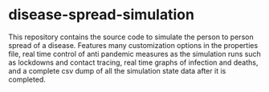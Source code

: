 # disease-spread-simulation
This repository contains the source code to simulate the person to person spread of a disease. Features many customization options in the properties file, real time control of anti pandemic measures as the simulation runs such as lockdowns and contact tracing, real time graphs of infection and deaths, and a complete csv dump of all the simulation state data after it is completed.
